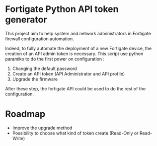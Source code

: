 # Fortigate Python API token generator

This project aim to help system and network administrators in Fortigate firewall configuration automation.

Indeed, to fully automate the deployment of a new Fortigate device, the creation of an API admin token is necessary. This script use python paramiko to do the first power on configuration : 

1. Changing the default password
2. Create an API token (API Administrator and API profile)
3. Upgrade the firmware

 After these step, the fortigate API could be used to do the rest of the configuration.

# Roadmap

- Improve the upgrade method
- Possibility to choose what kind of token create (Read-Only or Read-Write)
 
